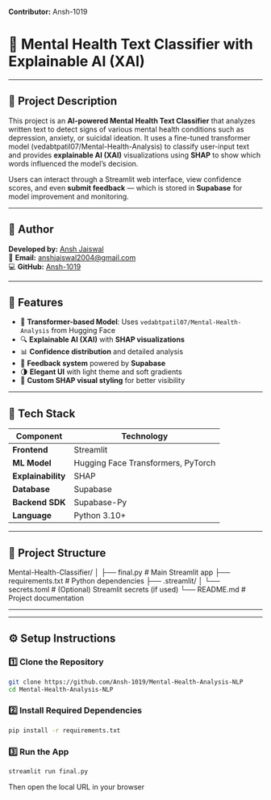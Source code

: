**Contributor:** Ansh-1019

# 🧠 Mental Health Text Classifier with Explainable AI (XAI)

---

## 🧠 Project Description

This project is an **AI-powered Mental Health Text Classifier** that analyzes written text to detect signs of various mental health conditions such as depression, anxiety, or suicidal ideation.
It uses a fine-tuned transformer model (vedabtpatil07/Mental-Health-Analysis) to classify user-input text and provides **explainable AI (XAI)** visualizations using **SHAP** to show which words influenced the model’s decision.

Users can interact through a Streamlit web interface, view confidence scores, and even **submit feedback** — which is stored in **Supabase** for model improvement and monitoring.

---

## 👤 Author

**Developed by:** [Ansh Jaiswal](https://www.linkedin.com/in/ansh-jaiswal-bb50592b3)  
📧 **Email:** [anshjaiswal2004@gmail.com](mailto:anshjaiswal2004@gmail.com)  
💻 **GitHub:** [Ansh-1019](https://github.com/Ansh-1019)

---

## 🚀 Features

- 🧠 **Transformer-based Model**: Uses `vedabtpatil07/Mental-Health-Analysis` from Hugging Face  
- 🔍 **Explainable AI (XAI)** with **SHAP visualizations**  
- 📊 **Confidence distribution** and detailed analysis  
- 🧾 **Feedback system** powered by **Supabase**  
- 🌗 **Elegant UI** with light theme and soft gradients  
- 🧩 **Custom SHAP visual styling** for better visibility  

---

## 🧰 Tech Stack

| Component | Technology |
|------------|-------------|
| **Frontend** | Streamlit |
| **ML Model** | Hugging Face Transformers, PyTorch |
| **Explainability** | SHAP |
| **Database** | Supabase |
| **Backend SDK** | Supabase-Py |
| **Language** | Python 3.10+ |

---

## 📂 Project Structure

Mental-Health-Classifier/
│
├── final.py # Main Streamlit app
├── requirements.txt # Python dependencies
├── .streamlit/
│ └── secrets.toml # (Optional) Streamlit secrets (if used)
└── README.md # Project documentation

---


---

## ⚙️ Setup Instructions

### 1️⃣ Clone the Repository
```bash
git clone https://github.com/Ansh-1019/Mental-Health-Analysis-NLP
cd Mental-Health-Analysis-NLP
```

### 2️⃣ Install Required Dependencies
```bash
pip install -r requirements.txt
```

### 3️⃣ Run the App
```bash
streamlit run final.py
```

Then open the local URL in your browser